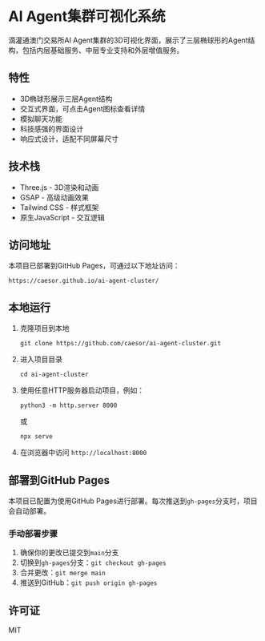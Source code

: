 # AI Agent集群可视化系统

滴灌通澳门交易所AI Agent集群的3D可视化界面，展示了三层椭球形的Agent结构，包括内层基础服务、中层专业支持和外层增值服务。

## 特性

- 3D椭球形展示三层Agent结构
- 交互式界面，可点击Agent图标查看详情
- 模拟聊天功能
- 科技感强的界面设计
- 响应式设计，适配不同屏幕尺寸

## 技术栈

- Three.js - 3D渲染和动画
- GSAP - 高级动画效果
- Tailwind CSS - 样式框架
- 原生JavaScript - 交互逻辑

## 访问地址

本项目已部署到GitHub Pages，可通过以下地址访问：

```
https://caesor.github.io/ai-agent-cluster/
```

## 本地运行

1. 克隆项目到本地
   ```
   git clone https://github.com/caesor/ai-agent-cluster.git
   ```

2. 进入项目目录
   ```
   cd ai-agent-cluster
   ```

3. 使用任意HTTP服务器启动项目，例如：
   ```
   python3 -m http.server 8000
   ```
   或
   ```
   npx serve
   ```

4. 在浏览器中访问 `http://localhost:8000`

## 部署到GitHub Pages

本项目已配置为使用GitHub Pages进行部署。每次推送到`gh-pages`分支时，项目会自动部署。

### 手动部署步骤

1. 确保你的更改已提交到`main`分支
2. 切换到`gh-pages`分支：`git checkout gh-pages`
3. 合并更改：`git merge main`
4. 推送到GitHub：`git push origin gh-pages`

## 许可证

MIT